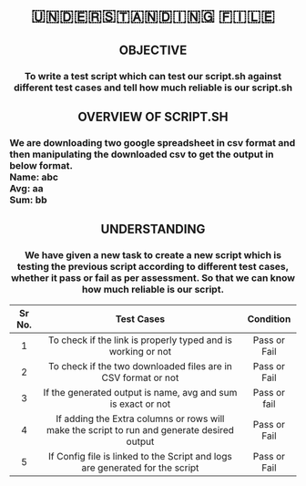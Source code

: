 <h1 align="center">🇺‌🇳‌🇩‌🇪‌🇷‌🇸‌🇹‌🇦‌🇳‌🇩‌🇮‌🇳‌🇬‌ 🇫‌🇮‌🇱‌🇪‌</h2> 

<h2 align="center">OBJECTIVE</h2> 

 <h3 align="center"> To write a test script which can test our script.sh against different test cases and tell how much reliable is our script.sh </h3>
 
 <h2 align="center">OVERVIEW OF SCRIPT.SH</h2> 
<h3>We are downloading two google spreadsheet in csv format and then manipulating the downloaded csv to get the output in below format.
<br>
Name: abc<br>
Avg: aa <br>
Sum: bb</h3>

<h2 align="center">UNDERSTANDING</h2>
<h3 align=center> We have given a new task to create a new script which is testing the previous script according to different test cases, whether it pass or fail as per assessment. So that we can know how much reliable is our script.</h3>
  
   |Sr No.|Test Cases|Condition|
   |:----:|:----:|:----:|
   |1|To check if the link is properly typed and is working or not| Pass or Fail|
   |2|To check if the two downloaded files are in CSV format or not| Pass or Fail|
   |3|If the generated output is name, avg and sum is exact or not|Pass or fail|
   |4|If adding the Extra columns or rows will make the script to run and generate desired output|Pass or Fail|
   |5|If Config file is linked to the Script and logs are generated for the script|Pass or Fail|
  


 
